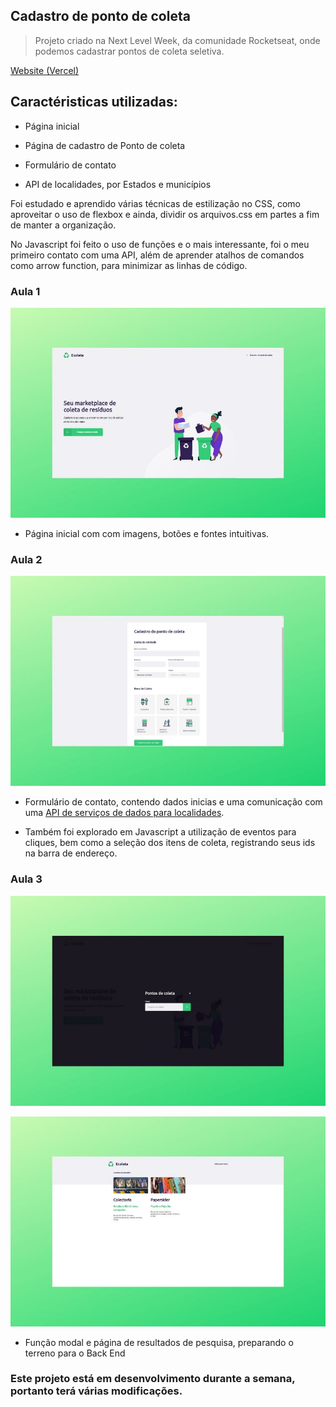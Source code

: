 ## Cadastro de ponto de coleta

> Projeto criado na  Next Level Week, da comunidade Rocketseat, onde podemos cadastrar pontos de coleta seletiva.

[Website (Vercel)](https://projeto-e-coleta.now.sh/)

## Caractéristicas utilizadas:

- Página inicial
- Página de cadastro de Ponto de coleta
- Formulário de contato

- API de localidades, por Estados e municípios

Foi estudado e aprendido várias técnicas de estilização no CSS, como aproveitar o uso de flexbox
e ainda, dividir os arquivos.css em partes a fim de manter a organização.

No Javascript foi feito o uso de funções e o mais interessante, foi o meu primeiro contato com uma API, além de aprender atalhos de comandos como arrow function, para minimizar as linhas de código.

### Aula 1
![Aula 01](./design/home.jpg)
- Página inicial com com imagens, botões e fontes intuitivas.

### Aula 2
![Aula 02](./design/cadastro.jpg)
- Formulário de contato, contendo dados inicias e uma comunicação com uma [API de serviços de dados para localidades](https://servicodados.ibge.gov.br/api/docs/localidades?versao=1).

- Também foi explorado em Javascript a utilização de eventos para cliques, bem como a seleção dos itens de coleta, registrando seus ids na barra de endereço.



### Aula 3
![Aula 03](./design/ponto.jpg)


![Aula 03/Resultados de pesquisa](./design/resultado.jpg)
- Função modal e página de resultados de pesquisa, preparando o terreno para o Back End


### Este projeto está em desenvolvimento durante a semana, portanto terá várias modificações.